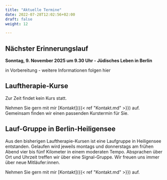 ```yaml
---
title: "Aktuelle Termine"
date: 2022-07-28T12:02:56+02:00
draft: false
weight: 12

---
```


## Nächster Erinnerungslauf

__Sonntag, 9. November 2025 um 9.30 Uhr - Jüdisches Leben in Berlin__

in Vorbereitung - weitere Informationen folgen hier



## Lauftherapie-Kurse

Zur Zeit findet kein Kurs statt. 

Nehmen Sie gern mit mir [Kontakt]({{< ref "Kontakt.md" >}}) auf. Gemeinsam finden wir einen passenden Kurstermin für Sie. 



## Lauf-Gruppe in Berlin-Heiligensee

Aus den bisherigen Lauftherapie-Kursen ist eine Laufgruppe in Heiligensee entstanden. Gelaufen wird jeweils montags und donnerstags am frühen Abend vier bis fünf Kilometer in einem moderaten Tempo. Absprachen über Ort und Uhrzeit treffen wir über eine Signal-Gruppe. Wir freuen uns immer über neue Mitläufer:innen. 

Nehmen Sie gern mit mir [Kontakt]({{< ref "Kontakt.md" >}}) auf.
